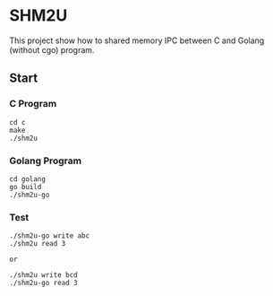 # SHM2U

This project show how to shared memory IPC between C and Golang (without cgo) program.

## Start

### C Program

```
cd c
make
./shm2u
```

### Golang Program

```
cd golang
go build
./shm2u-go
```

### Test

```
./shm2u-go write abc
./shm2u read 3

or

./shm2u write bcd
./shm2u-go read 3
```
